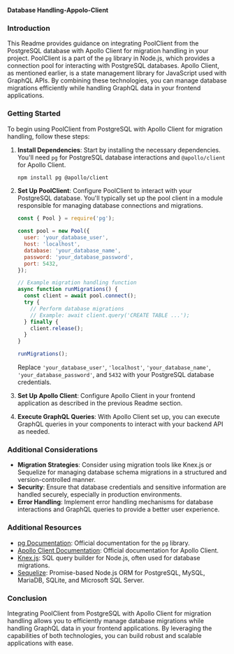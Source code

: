 **Database Handling-Appolo-Client**

### Introduction
This Readme provides guidance on integrating PoolClient from the PostgreSQL database with Apollo Client for migration handling in your project. PoolClient is a part of the `pg` library in Node.js, which provides a connection pool for interacting with PostgreSQL databases. Apollo Client, as mentioned earlier, is a state management library for JavaScript used with GraphQL APIs. By combining these technologies, you can manage database migrations efficiently while handling GraphQL data in your frontend applications.

### Getting Started
To begin using PoolClient from PostgreSQL with Apollo Client for migration handling, follow these steps:

1. **Install Dependencies**: Start by installing the necessary dependencies. You'll need `pg` for PostgreSQL database interactions and `@apollo/client` for Apollo Client.

   ```bash
   npm install pg @apollo/client
   ```

2. **Set Up PoolClient**: Configure PoolClient to interact with your PostgreSQL database. You'll typically set up the pool client in a module responsible for managing database connections and migrations.

   ```javascript
   const { Pool } = require('pg');

   const pool = new Pool({
     user: 'your_database_user',
     host: 'localhost',
     database: 'your_database_name',
     password: 'your_database_password',
     port: 5432,
   });

   // Example migration handling function
   async function runMigrations() {
     const client = await pool.connect();
     try {
       // Perform database migrations
       // Example: await client.query('CREATE TABLE ...');
     } finally {
       client.release();
     }
   }

   runMigrations();
   ```

   Replace `'your_database_user'`, `'localhost'`, `'your_database_name'`, `'your_database_password'`, and `5432` with your PostgreSQL database credentials.

3. **Set Up Apollo Client**: Configure Apollo Client in your frontend application as described in the previous Readme section.

4. **Execute GraphQL Queries**: With Apollo Client set up, you can execute GraphQL queries in your components to interact with your backend API as needed.

### Additional Considerations
- **Migration Strategies**: Consider using migration tools like Knex.js or Sequelize for managing database schema migrations in a structured and version-controlled manner.
- **Security**: Ensure that database credentials and sensitive information are handled securely, especially in production environments.
- **Error Handling**: Implement error handling mechanisms for database interactions and GraphQL queries to provide a better user experience.

### Additional Resources
- [pg Documentation](https://node-postgres.com/): Official documentation for the `pg` library.
- [Apollo Client Documentation](https://www.apollographql.com/docs/react/): Official documentation for Apollo Client.
- [Knex.js](http://knexjs.org/): SQL query builder for Node.js, often used for database migrations.
- [Sequelize](https://sequelize.org/): Promise-based Node.js ORM for PostgreSQL, MySQL, MariaDB, SQLite, and Microsoft SQL Server.

### Conclusion
Integrating PoolClient from PostgreSQL with Apollo Client for migration handling allows you to efficiently manage database migrations while handling GraphQL data in your frontend applications. By leveraging the capabilities of both technologies, you can build robust and scalable applications with ease.